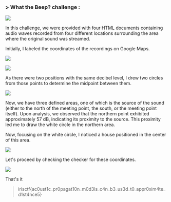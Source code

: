 ### > What the Beep? challenge :

![](https://cdn.discordapp.com/attachments/1067452256686981161/1194042461362851986/Screen_Shot_2024-01-08_at_11.16.14_PM.png?ex=65ef8333&is=65dd0e33&hm=e16fe2b683cab66046b54d47b39c9518616e53593f1a932532f51c30ec3e5f74&)

In this challenge, we were provided with four HTML documents containing audio waves recorded from four different locations surrounding the area where the original sound was streamed.

Initially, I labeled the coordinates of the recordings on Google Maps.



![](https://cdn.discordapp.com/attachments/1067452256686981161/1194044410271367290/New_Project.png?ex=65aeeb83&is=659c7683&hm=5e15aee1a635fa55f1bcbcb7c4ad46ede37e2a1a9130ae1f8f92a16e80121ec6&)

![](https://cdn.discordapp.com/attachments/1067452256686981161/1194296875927470090/map1.jpg?ex=65afd6a4&is=659d61a4&hm=c792aa0bf34dac4121b683bfad63274727ec23fbe8dad3e56b67aed07f4e0842&)

As there were two positions with the same decibel level, I drew two circles from those points to determine the midpoint between them.

![](https://cdn.discordapp.com/attachments/1067452256686981161/1194051448061821060/Screen_Shot_2024-01-08_at_11.32.17_PM_2.png?ex=65ef8b91&is=65dd1691&hm=59fb466fbefd6e3bd2f04ed4708645c9cd77fec18407f8297ebd711ebe66089c&)

Now, we have three defined areas, one of which is the source of the sound (either to the north of the meeting point, the south, or the meeting point itself). Upon analysis, we observed that the northern point exhibited approximately 57 dB, indicating its proximity to the source. This proximity led me to draw the white circle in the northern area.

Now, focusing on the white circle, I noticed a house positioned in the center of this area.

![](https://cdn.discordapp.com/attachments/1067452256686981161/1194296891672891432/map3.jpg?ex=65afd6a7&is=659d61a7&hm=ecec1fb275baec16932bd72634d6365f33dfdc8c723a2beaa520ebe8759e6c3a&)

Let's proceed by checking the checker for these coordinates.

![](https://cdn.discordapp.com/attachments/1067452256686981161/1194055383803777184/Screen_Shot_2024-01-09_at_12.09.01_AM.png?ex=65aef5bb&is=659c80bb&hm=75db27b50c111ccc632575b686ca4a3957ed6a20ce56ef0853465727a52c2de8&)

That's it 

> irisctf{ac0ust1c_pr0pagat10n_m0d3ls_c4n_b3_us3d_t0_appr0xim4te_d1st4nce5}
> 
